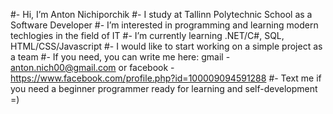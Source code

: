 #- Hi, I’m Anton Nichiporchik
#- I study at Tallinn Polytechnic School as a Software Developer
#- I’m interested in programming and learning modern techlogies in the field of IT
#- I’m currently learning .NET/C#, SQL, HTML/CSS/Javascript
#- I would like to start working on a simple project as a team
#- If you need, you can write me here: gmail - anton.nich00@gmail.com or facebook - https://www.facebook.com/profile.php?id=100009094591288
#- Text me if you need a beginner programmer ready for learning and self-development =)
